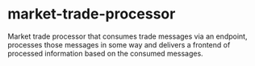 # market-trade-processor
Market trade processor that consumes trade messages via an endpoint, processes those messages in some way and delivers a frontend of processed information based on the consumed messages.
